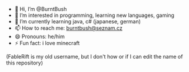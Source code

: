 - 👋 Hi, I’m @BurntBush
- 👀 I’m interested in programming, learning new languages, gaming
- 🌱 I’m currently learning java, c# (japanese, german)
- 📫 How to reach me: burntbush@seznam.cz
- 😄 Pronouns: he/him
- ⚡ Fun fact: i love minecraft
  
(FableRift is my old username, but I don't how or if I can edit the name of this repository)
